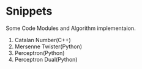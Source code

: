 # Snippets

Some Code Modules and Algorithm implementaion.

1. Catalan Number(C++)
2. Mersenne Twister(Python)
3. Perceptron(Python)
4. Perceptron Dual(Python)